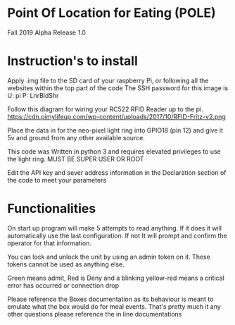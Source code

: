# Point Of Location for Eating (POLE)
Fall 2019 Alpha Release 1.0 

# Instruction's to install
Apply .img file to the SD card of your raspberry Pi, or following all the websites within the top part of the code
The SSH password for this image is U: pi P: LnrBldShr

Follow this diagram for wiring your RC522 RFID Reader up to the pi.
https://cdn.pimylifeup.com/wp-content/uploads/2017/10/RFID-Fritz-v2.png

Place the data in for the neo-pixel light ring into GPIO18 (pin 12) and give it 5v and ground from any other available source.

This code was Written in python 3 and requires elevated privileges to use the light ring. 
MUST BE SUPER USER OR ROOT

Edit the API key and sever address information in the Declaration section of the code to meet your parameters

# Functionalities

On start up program will make 5 attempts to read anything. If it does it will automatically use the last configuration. If not It will prompt and confirm the operator for that information. 

You can lock and unlock the unit by using an admin token on it. These tokens cannot be used as anything else.

Green means admit, Red is Deny and a blinking yellow-red means a critical error has occurred or connection drop

Please reference the Boxes documentation as its behaviour is meant to emulate what the box would do for meal events.
That's pretty much it any other questions please reference the in line documentations
